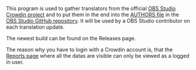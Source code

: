 This program is used to gather translators from the official [OBS Studio Crowdin project](https://crowdin.com/project/obs-studio) and to put them in the end into the [AUTHORS file](https://github.com/obsproject/obs-studio/blob/master/AUTHORS) in the [OBS Studio GitHub repository](https://github.com/obsproject/obs-studio). It will be used by a OBS Studio contributor on each translation update.

The newest build can be found on the Releases page.

The reason why you have to login with a Crowdin account is, that the [Reports page](https://crowdin.com/project/obs-studio/reports) where all the datas are visible can only be viewed as a logged in user.